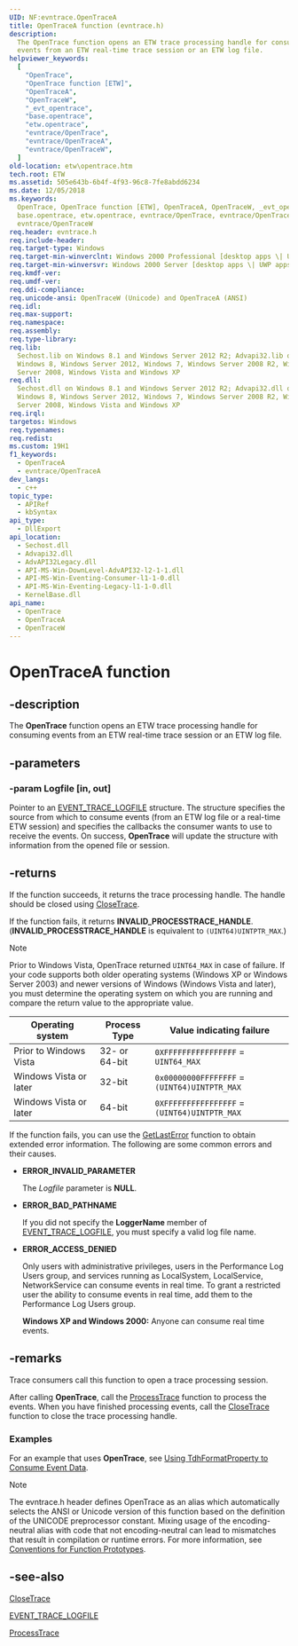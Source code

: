 ```yaml
---
UID: NF:evntrace.OpenTraceA
title: OpenTraceA function (evntrace.h)
description:
  The OpenTrace function opens an ETW trace processing handle for consuming
  events from an ETW real-time trace session or an ETW log file.
helpviewer_keywords:
  [
    "OpenTrace",
    "OpenTrace function [ETW]",
    "OpenTraceA",
    "OpenTraceW",
    "_evt_opentrace",
    "base.opentrace",
    "etw.opentrace",
    "evntrace/OpenTrace",
    "evntrace/OpenTraceA",
    "evntrace/OpenTraceW",
  ]
old-location: etw\opentrace.htm
tech.root: ETW
ms.assetid: 505e643b-6b4f-4f93-96c8-7fe8abdd6234
ms.date: 12/05/2018
ms.keywords:
  OpenTrace, OpenTrace function [ETW], OpenTraceA, OpenTraceW, _evt_opentrace,
  base.opentrace, etw.opentrace, evntrace/OpenTrace, evntrace/OpenTraceA,
  evntrace/OpenTraceW
req.header: evntrace.h
req.include-header:
req.target-type: Windows
req.target-min-winverclnt: Windows 2000 Professional [desktop apps \| UWP apps]
req.target-min-winversvr: Windows 2000 Server [desktop apps \| UWP apps]
req.kmdf-ver:
req.umdf-ver:
req.ddi-compliance:
req.unicode-ansi: OpenTraceW (Unicode) and OpenTraceA (ANSI)
req.idl:
req.max-support:
req.namespace:
req.assembly:
req.type-library:
req.lib:
  Sechost.lib on Windows 8.1 and Windows Server 2012 R2; Advapi32.lib on
  Windows 8, Windows Server 2012, Windows 7, Windows Server 2008 R2, Windows
  Server 2008, Windows Vista and Windows XP
req.dll:
  Sechost.dll on Windows 8.1 and Windows Server 2012 R2; Advapi32.dll on
  Windows 8, Windows Server 2012, Windows 7, Windows Server 2008 R2, Windows
  Server 2008, Windows Vista and Windows XP
req.irql:
targetos: Windows
req.typenames:
req.redist:
ms.custom: 19H1
f1_keywords:
  - OpenTraceA
  - evntrace/OpenTraceA
dev_langs:
  - c++
topic_type:
  - APIRef
  - kbSyntax
api_type:
  - DllExport
api_location:
  - Sechost.dll
  - Advapi32.dll
  - AdvAPI32Legacy.dll
  - API-MS-Win-DownLevel-AdvAPI32-l2-1-1.dll
  - API-MS-Win-Eventing-Consumer-l1-1-0.dll
  - API-MS-Win-Eventing-Legacy-l1-1-0.dll
  - KernelBase.dll
api_name:
  - OpenTrace
  - OpenTraceA
  - OpenTraceW
---
```


# OpenTraceA function

## -description

The **OpenTrace** function opens an ETW trace processing handle for consuming
events from an ETW real-time trace session or an ETW log file.

## -parameters

### -param Logfile [in, out]

Pointer to an
[EVENT_TRACE_LOGFILE](/windows/win32/api/evntrace/ns-evntrace-event_trace_logfilea)
structure. The structure specifies the source from which to consume events (from
an ETW log file or a real-time ETW session) and specifies the callbacks the
consumer wants to use to receive the events. On success, **OpenTrace** will
update the structure with information from the opened file or session.

## -returns

If the function succeeds, it returns the trace processing handle. The handle
should be closed using
[CloseTrace](/windows/win32/api/evntrace/nf-evntrace-closetrace).

If the function fails, it returns **INVALID_PROCESSTRACE_HANDLE**.
(**INVALID_PROCESSTRACE_HANDLE** is equivalent to `(UINT64)UINTPTR_MAX`.)

> [!Note]
> Prior to Windows Vista, OpenTrace returned `UINT64_MAX` in case of
> failure. If your code supports both older operating systems (Windows XP or
> Windows Server 2003) and newer versions of Windows (Windows Vista and later),
> you must determine the operating system on which you are running and compare
> the return value to the appropriate value.

| Operating system       | Process Type  | Value indicating failure                     |
| ---------------------- | ------------- | -------------------------------------------- |
| Prior to Windows Vista | 32- or 64-bit | `0XFFFFFFFFFFFFFFFF` = `UINT64_MAX`          |
| Windows Vista or later | 32-bit        | `0x00000000FFFFFFFF` = `(UINT64)UINTPTR_MAX` |
| Windows Vista or later | 64-bit        | `0XFFFFFFFFFFFFFFFF` = `(UINT64)UINTPTR_MAX` |

If the function fails, you can use the
[GetLastError](/windows/win32/api/errhandlingapi/nf-errhandlingapi-getlasterror)
function to obtain extended error information. The following are some common
errors and their causes.

- **ERROR_INVALID_PARAMETER**

  The _Logfile_ parameter is **NULL**.

- **ERROR_BAD_PATHNAME**

  If you did not specify the **LoggerName** member of
  [EVENT_TRACE_LOGFILE](/windows/win32/api/evntrace/ns-evntrace-event_trace_logfilea),
  you must specify a valid log file name.

- **ERROR_ACCESS_DENIED**

  Only users with administrative privileges, users in the Performance Log Users
  group, and services running as LocalSystem, LocalService, NetworkService can
  consume events in real time. To grant a restricted user the ability to consume
  events in real time, add them to the Performance Log Users group.

  **Windows XP and Windows 2000:** Anyone can consume real time events.

## -remarks

Trace consumers call this function to open a trace processing session.

After calling **OpenTrace**, call the
[ProcessTrace](/windows/win32/api/evntrace/nf-evntrace-processtrace) function to
process the events. When you have finished processing events, call the
[CloseTrace](/windows/win32/api/evntrace/nf-evntrace-closetrace) function to
close the trace processing handle.

### Examples

For an example that uses **OpenTrace**, see
[Using TdhFormatProperty to Consume Event Data](/windows/win32/etw/using-tdhformatproperty-to-consume-event-data).

> [!NOTE]
> The evntrace.h header defines OpenTrace as an alias which
> automatically selects the ANSI or Unicode version of this function based on
> the definition of the UNICODE preprocessor constant. Mixing usage of the
> encoding-neutral alias with code that not encoding-neutral can lead to
> mismatches that result in compilation or runtime errors. For more information,
> see
> [Conventions for Function Prototypes](/windows/win32/intl/conventions-for-function-prototypes).

## -see-also

[CloseTrace](/windows/win32/api/evntrace/nf-evntrace-closetrace)

[EVENT_TRACE_LOGFILE](/windows/win32/api/evntrace/ns-evntrace-event_trace_logfilea)

[ProcessTrace](/windows/win32/api/evntrace/nf-evntrace-processtrace)
